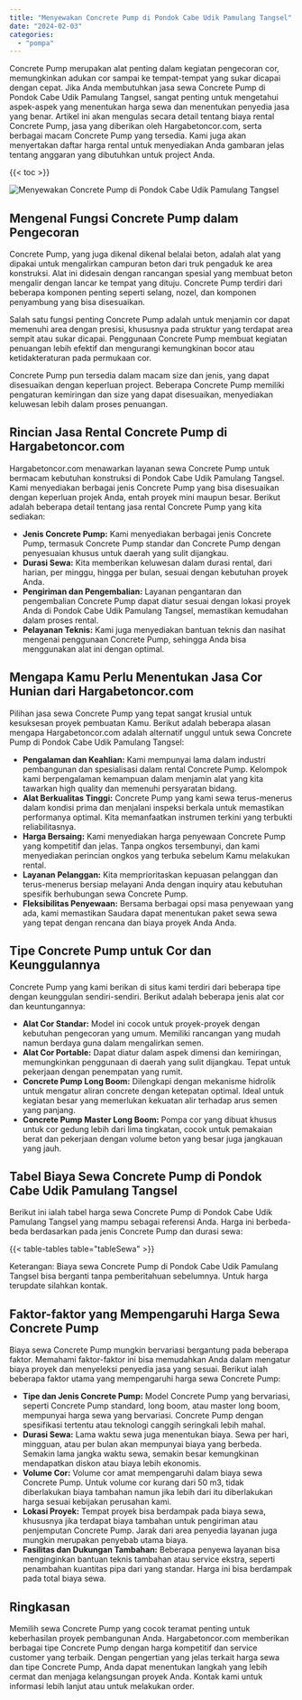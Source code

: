 ```yaml
---
title: "Menyewakan Concrete Pump di Pondok Cabe Udik Pamulang Tangsel"
date: "2024-02-03"
categories: 
  - "pompa"
---
```




Concrete Pump merupakan alat penting dalam kegiatan pengecoran cor, memungkinkan adukan cor sampai ke tempat-tempat yang sukar dicapai dengan cepat. Jika Anda membutuhkan jasa sewa Concrete Pump di Pondok Cabe Udik Pamulang Tangsel, sangat penting untuk mengetahui aspek-aspek yang menentukan harga sewa dan menentukan penyedia jasa yang benar. Artikel ini akan mengulas secara detail tentang biaya rental Concrete Pump, jasa yang diberikan oleh Hargabetoncor.com, serta berbagai macam Concrete Pump yang tersedia. Kami juga akan menyertakan daftar harga rental untuk menyediakan Anda gambaran jelas tentang anggaran yang dibutuhkan untuk project Anda.

{{< toc >}}

![Menyewakan Concrete Pump di Pondok Cabe Udik Pamulang Tangsel](https://hargareadymixid.github.io/pompa/concrete-pump%20(3).png)

## Mengenal Fungsi Concrete Pump dalam Pengecoran

Concrete Pump, yang juga dikenal dikenal belalai beton, adalah alat yang dipakai untuk mengalirkan campuran beton dari truk pengaduk ke area konstruksi. Alat ini didesain dengan rancangan spesial yang membuat beton mengalir dengan lancar ke tempat yang dituju. Concrete Pump terdiri dari beberapa komponen penting seperti selang, nozel, dan komponen penyambung yang bisa disesuaikan.

Salah satu fungsi penting Concrete Pump adalah untuk menjamin cor dapat memenuhi area dengan presisi, khususnya pada struktur yang terdapat area sempit atau sukar dicapai. Penggunaan Concrete Pump membuat kegiatan penuangan lebih efektif dan mengurangi kemungkinan bocor atau ketidakteraturan pada permukaan cor.

Concrete Pump pun tersedia dalam macam size dan jenis, yang dapat disesuaikan dengan keperluan project. Beberapa Concrete Pump memiliki pengaturan kemiringan dan size yang dapat disesuaikan, menyediakan keluwesan lebih dalam proses penuangan.

## Rincian Jasa Rental Concrete Pump di Hargabetoncor.com

Hargabetoncor.com menawarkan layanan sewa Concrete Pump untuk bermacam kebutuhan konstruksi di Pondok Cabe Udik Pamulang Tangsel. Kami menyediakan berbagai jenis Concrete Pump yang bisa disesuaikan dengan keperluan projek Anda, entah proyek mini maupun besar. Berikut adalah beberapa detail tentang jasa rental Concrete Pump yang kita sediakan:

- **Jenis Concrete Pump:** Kami menyediakan berbagai jenis Concrete Pump, termasuk Concrete Pump standar dan Concrete Pump dengan penyesuaian khusus untuk daerah yang sulit dijangkau.
- **Durasi Sewa:** Kita memberikan keluwesan dalam durasi rental, dari harian, per minggu, hingga per bulan, sesuai dengan kebutuhan proyek Anda.
- **Pengiriman dan Pengembalian:** Layanan pengantaran dan pengembalian Concrete Pump dapat diatur sesuai dengan lokasi proyek Anda di Pondok Cabe Udik Pamulang Tangsel, memastikan kemudahan dalam proses rental.
- **Pelayanan Teknis:** Kami juga menyediakan bantuan teknis dan nasihat mengenai penggunaan Concrete Pump, sehingga Anda bisa menggunakan alat ini dengan optimal.

## Mengapa Kamu Perlu Menentukan Jasa Cor Hunian dari Hargabetoncor.com

Pilihan jasa sewa Concrete Pump yang tepat sangat krusial untuk kesuksesan proyek pembuatan Kamu. Berikut adalah beberapa alasan mengapa Hargabetoncor.com adalah alternatif unggul untuk sewa Concrete Pump di Pondok Cabe Udik Pamulang Tangsel:

- **Pengalaman dan Keahlian:** Kami mempunyai lama dalam industri pembangunan dan spesialisasi dalam rental Concrete Pump. Kelompok kami berpengalaman kemampuan dalam menjamin alat yang kita tawarkan high quality dan memenuhi persyaratan bidang.
- **Alat Berkualitas Tinggi:** Concrete Pump yang kami sewa terus-menerus dalam kondisi prima dan menjalani inspeksi berkala untuk memastikan performanya optimal. Kita memanfaatkan instrumen terkini yang terbukti reliabilitasnya.
- **Harga Bersaing:** Kami menyediakan harga penyewaan Concrete Pump yang kompetitif dan jelas. Tanpa ongkos tersembunyi, dan kami menyediakan perincian ongkos yang terbuka sebelum Kamu melakukan rental.
- **Layanan Pelanggan:** Kita memprioritaskan kepuasan pelanggan dan terus-menerus bersiap melayani Anda dengan inquiry atau kebutuhan spesifik berhubungan sewa Concrete Pump.
- **Fleksibilitas Penyewaan:** Bersama berbagai opsi masa penyewaan yang ada, kami memastikan Saudara dapat menentukan paket sewa sewa yang tepat dengan rencana dan biaya proyek Anda Anda.

## Tipe Concrete Pump untuk Cor dan Keunggulannya

Concrete Pump yang kami berikan di situs kami terdiri dari beberapa tipe dengan keunggulan sendiri-sendiri. Berikut adalah beberapa jenis alat cor dan keuntungannya:

- **Alat Cor Standar:** Model ini cocok untuk proyek-proyek dengan kebutuhan pengecoran yang umum. Memiliki rancangan yang mudah namun berdaya guna dalam mengalirkan semen.
- **Alat Cor Portable:** Dapat diatur dalam aspek dimensi dan kemiringan, memungkinkan penggunaan di daerah yang sulit dijangkau. Tepat untuk pekerjaan dengan penempatan yang rumit.
- **Concrete Pump Long Boom:** Dilengkapi dengan mekanisme hidrolik untuk mengatur aliran concrete dengan ketepatan optimal. Ideal untuk kegiatan besar yang memerlukan kekuatan alir terhadap arus semen yang panjang.
- **Concrete Pump Master Long Boom:** Pompa cor yang dibuat khusus untuk cor gedung lebih dari lima tingkatan, cocok untuk pemakaian berat dan pekerjaan dengan volume beton yang besar juga jangkauan yang jauh.

## Tabel Biaya Sewa Concrete Pump di Pondok Cabe Udik Pamulang Tangsel

Berikut ini ialah tabel harga sewa Concrete Pump di Pondok Cabe Udik Pamulang Tangsel yang mampu sebagai referensi Anda. Harga ini berbeda-beda berdasarkan pada jenis Concrete Pump dan durasi sewa:

{{< table-tables table="tableSewa" >}}

Keterangan: Biaya sewa Concrete Pump di Pondok Cabe Udik Pamulang Tangsel bisa berganti tanpa pemberitahuan sebelumnya. Untuk harga terupdate silahkan kontak.

## Faktor-faktor yang Mempengaruhi Harga Sewa Concrete Pump

Biaya sewa Concrete Pump mungkin bervariasi bergantung pada beberapa faktor. Memahami faktor-faktor ini bisa memudahkan Anda dalam mengatur biaya proyek dan menyeleksi penyedia jasa yang sesuai. Berikut ialah beberapa faktor utama yang mempengaruhi harga sewa Concrete Pump:

- **Tipe dan Jenis Concrete Pump:** Model Concrete Pump yang bervariasi, seperti Concrete Pump standard, long boom, atau master long boom, mempunyai harga sewa yang bervariasi. Concrete Pump dengan spesifikasi tertentu atau teknologi canggih seringkali lebih mahal.
- **Durasi Sewa:** Lama waktu sewa juga menentukan biaya. Sewa per hari, mingguan, atau per bulan akan mempunyai biaya yang berbeda. Semakin lama jangka waktu sewa, semakin besar kemungkinan mendapatkan diskon atau biaya lebih ekonomis.
- **Volume Cor:** Volume cor amat mempengaruhi dalam biaya sewa Concrete Pump. Untuk volume cor kurang dari 50 m3, tidak diberlakukan biaya tambahan namun jika lebih dari itu diberlakukan harga sesuai kebijakan perusahan kami.
- **Lokasi Proyek:** Tempat proyek bisa berdampak pada biaya sewa, khususnya jika terdapat biaya tambahan untuk pengiriman atau penjemputan Concrete Pump. Jarak dari area penyedia layanan juga mungkin merupakan penyebab utama biaya.
- **Fasilitas dan Dukungan Tambahan:** Beberapa penyewa layanan bisa menginginkan bantuan teknis tambahan atau service ekstra, seperti penambahan kuantitas pipa dari yang standar. Harga ini bisa berdampak pada total biaya sewa.

## Ringkasan

Memilih sewa Concrete Pump yang cocok teramat penting untuk keberhasilan proyek pembangunan Anda. Hargabetoncor.com memberikan berbagai tipe Concrete Pump dengan harga kompetitif dan service customer yang terbaik. Dengan pengertian yang jelas terkait harga sewa dan tipe Concrete Pump, Anda dapat menentukan langkah yang lebih cermat dan menjaga kelangsungan proyek Anda. Kontak kami untuk informasi lebih lanjut atau untuk melakukan order.
